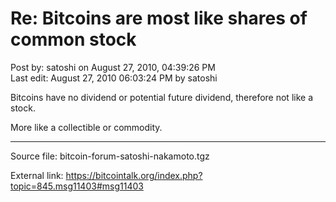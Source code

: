 # Re: Bitcoins are most like shares of common stock

Post by: satoshi on August 27, 2010, 04:39:26 PM<br />
Last edit: August 27, 2010 06:03:24 PM by satoshi

Bitcoins have no dividend or potential future dividend, therefore not like a stock.

More like a collectible or commodity.

---

Source file: bitcoin-forum-satoshi-nakamoto.tgz

External link: https://bitcointalk.org/index.php?topic=845.msg11403#msg11403